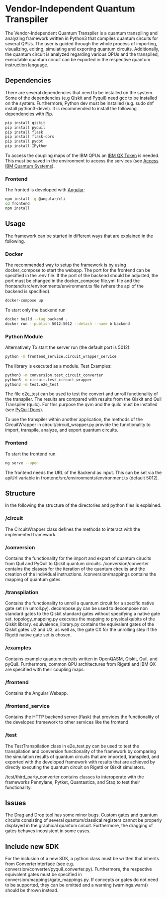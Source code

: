 # Vendor-Independent Quantum Transpiler

The Vendor-Independent Quantum Transpiler is a quantum transpiling and analyzing framework written in Python3 that compiles quantum circuits for several QPUs. The user is guided through the whole process of importing, visualizing, editing, simulating and exporting quantum circuits. Additionally, the quantum circuit is analyzed regarding various QPUs and the transpiled, executable quantum circuit can be exported in the respective quantum instruction language. 

## Dependencies

There are several dependencies that need to be installed on the system. Some of the dependencies (e.g Qiskit and Pyquil) need gcc to be installed on the system. Furthermore, Python dev must be installed (e.g. sudo dnf install python3-devel).
It is recommended to install the following dependencies with [Pip](https://pip.pypa.io/en/stable/). 

```bash
pip install qiskit
pip install pyquil
pip install flask
pip install flask-cors
pip install pydot
pip install IPython
```

To access the coupling maps of the IBM QPUs an [IBM QX Token](https://quantum-computing.ibm.com/account) is needed. This must be saved in the environment to access the services (see [Access IBM Quantum Systems](https://qiskit.org/documentation/install.html#install-access-ibm-q-devices-label)).

### Frontend
The fronted is developed with [Angular](https://angular.io/):
 ```bash
npm install -g @angular/cli
cd frontend
npm install
```

## Usage
The framework can be started in different ways that are explained in the following.

### Docker
The recommended way to setup the framework is by using docker_compose to start the webapp. The port for the frontend can be specified in the .env file. If the port of the backend should be adjusted, the port must be changed in the docker_compose file.yml file and the frontend/src/environments/environment.ts file (where the api of the backend is specified).
```bash
docker-compose up
```

To start only the backend run
```bash
docker build --tag backend .
docker run --publish 5012:5012 --detach --name b backend
```

### Python Module
Alternatively
To start the server run (the default port is 5012):
```bash
python -m frontend_service.circuit_wrapper_service
```
The library is executed as a module.
Test Examples:
```bash
python3 -m conversion.test_circuit_converter   
python3 -m circuit.test_circuit_wrapper   
python3 -m test.e2e_test
```

The file e2e_test can be used to test the convert and unroll functionality of the transpiler. The results are compared with results from the Qiskit and Quil Transpiler (quilc). For this purpose the qvm and the quilc must be installed (see [PyQuil Docs](https://pyquil-docs.rigetti.com/en/stable/start.html)).

To use the transpiler within another application, the methods of the CircuitWrapper in circuit/circuit_wrapper.py provide the functionality to import, transpile, analyze, and export quantum circuits.

### Frontend
To start the frontend run:
```bash
ng serve --open
```
The frontend needs the URL of the Backend as input. This can be set via the apiUrl variable in frontend/src/environments/environment.ts (default 5012).

## Structure
In the following the structure of the directories and python files is explained.

### /circuit
The CircuitWrapper class defines the methods to interact with the implemented framework.

### /conversion
Contains the functionality for the import and export of quantum cirucits from Quil and PyQuil to Qiskit quantum circuits. /conversion/converter contains the classes for the iteration of the quantum circuits and the creation of the individual instructions. /conversion/mappings contains the mapping of quantum gates.

### /transpilation 
Contains the functionality to unroll a quantum circuit for a specific native gate set (in unroll.py). decompose.py can be used to decompose non standard gates to the Qiskit standard gates without specifying a native gate set. topology_mapping.py executes the mapping to physical qubits of the Qiskit library. equivalence_library.py contains the equivalent gates of the Qiskit gates U2 and U3, as well as, the gate CX for the unrolling step if the Rigetti native gate set is chosen.

### /examples
Contains example quantum circuits written in OpenQASM, Qiskit, Quil, and pyQuil. Furthermore, common QPU architectures from Rigetti and IBM QX are specified with their coupling maps.

### /frontend
Contains the Angular Webapp.

### /frontend_service
Contains the HTTP backend server (flask) that provides the functionality of the developed framework to other services like the frontend.

### /test
The TestTranspilation class in e2e_test.py can be used to test the transpilation and conversion functionality of the framework by comparing the simulation results of quantum circuits that are imported, transpiled, and exported with the developed framework with results that are achieved by directly executing the quantum circuit on Rigetti or Qiskit simulators.

/test/third_party_converter contains classes to interoperate with the frameworks Pennylane, Pytket, Quantastica, and Staq to test their functionality.

## Issues
The Drag and Drop tool has some minor bugs. Custom gates and quantum circuits consisting of several quantum/classical registers cannot be properly displayed in the graphical quantum circuit. Furthermore, the dragging of gates behaves incosistent in some cases.

## Include new SDK
For the inclusion of a new SDK, a python class must be written that inherits from ConverterInterface (see e.g. conversion/converter/pyquil_converter.py). Furthermore, the respective equivalent gates must be specified in conversion/mappings/gate_mappings.py. If concepts or gates do not need to be supported, they can be omitted and a warning (warnings.warn() should be thrown instead.
